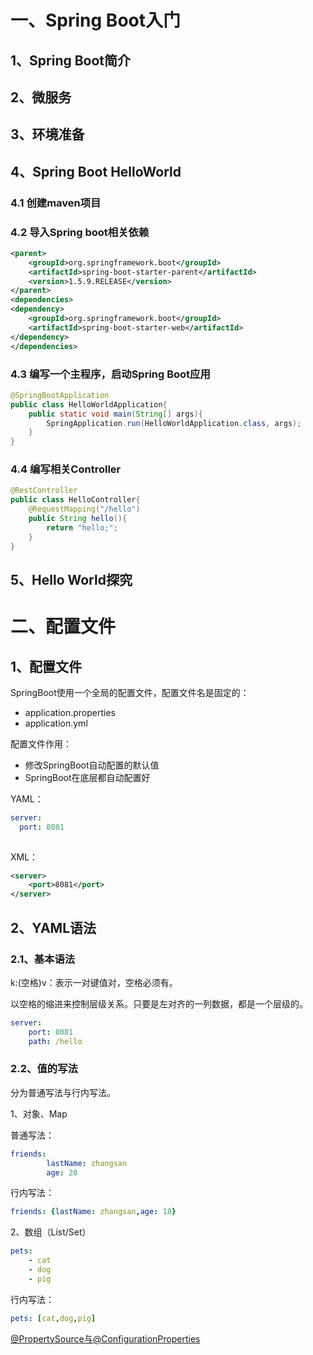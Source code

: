 # 一、Spring Boot入门

## 1、Spring Boot简介

## 2、微服务

## 3、环境准备

## 4、Spring Boot HelloWorld

### 4.1 创建maven项目

### 4.2 导入Spring boot相关依赖

```xml
<parent>
	<groupId>org.springframework.boot</groupId>
    <artifactId>spring-boot-starter-parent</artifactId>
    <version>1.5.9.RELEASE</version>
</parent>
<dependencies>
<dependency>
	<groupId>org.springframework.boot</groupId>
 	<artifactId>spring‐boot‐starter‐web</artifactId>
</dependency>
</dependencies>


```

### 4.3 编写一个主程序，启动Spring Boot应用

```java
@SpringBootApplication
public class HelloWorldApplication{
    public static void main(String[] args){
        SpringApplication.run(HelloWorldApplication.class, args);
    }
}

```

### 4.4 编写相关Controller

```java
@RestController
public class HelloController{
    @RequestMapping("/hello")
    public String hello(){
        return "hello;";
    }
}

```

## 5、Hello World探究

# 二、配置文件

## 1、配置文件

SpringBoot使用一个全局的配置文件，配置文件名是固定的：

* application.properties
* application.yml

配置文件作用：

* 修改SpringBoot自动配置的默认值
* SpringBoot在底层都自动配置好

YAML：

```yaml
server:
  port: 8081
 
```

XML：

```xml
<server>
	<port>8081</port>
</server>
```

## 2、YAML语法

### 2.1、基本语法

k:(空格)v：表示一对键值对，空格必须有。

以空格的缩进来控制层级关系。只要是左对齐的一列数据，都是一个层级的。

```yaml
server:
	port: 8081
	path: /hello

```

### 2.2、值的写法

分为普通写法与行内写法。

1、对象、Map

普通写法：

```yaml
friends: 
		lastName: zhangsan
		age: 20
```

行内写法：

```yaml
friends: {lastName: zhangsan,age: 18}
```

2、数组（List/Set）

```yaml
pets: 
	- cat
	- dog
	- pig

```

行内写法：

```yaml
pets: [cat,dog,pig]
```





[@PropertySource与@ConfigurationProperties](https://juejin.im/post/6844903992544198664)















































































